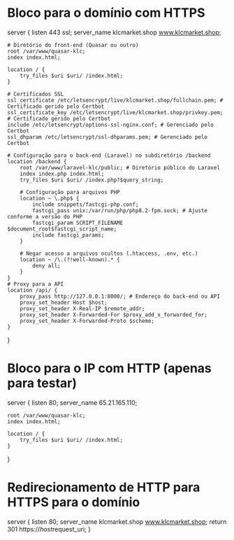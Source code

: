 # Bloco para o domínio com HTTPS
server {
    listen 443 ssl;
    server_name klcmarket.shop www.klcmarket.shop;

    # Diretório do front-end (Quasar ou outro)
    root /var/www/quasar-klc;
    index index.html;

    location / {
        try_files $uri $uri/ /index.html;
    }

    # Certificados SSL
    ssl_certificate /etc/letsencrypt/live/klcmarket.shop/fullchain.pem; # Certificado gerido pelo Certbot
    ssl_certificate_key /etc/letsencrypt/live/klcmarket.shop/privkey.pem; # Certificado gerido pelo Certbot
    include /etc/letsencrypt/options-ssl-nginx.conf; # Gerenciado pelo Certbot
    ssl_dhparam /etc/letsencrypt/ssl-dhparams.pem; # Gerenciado pelo Certbot

    # Configuração para o back-end (Laravel) no subdiretório /backend
    location /backend {
        root /var/www/laravel-klc/public; # Diretório público do Laravel
        index index.php index.html;
        try_files $uri $uri/ /index.php?$query_string;

        # Configuração para arquivos PHP
        location ~ \.php$ {
            include snippets/fastcgi-php.conf;
            fastcgi_pass unix:/var/run/php/php8.2-fpm.sock; # Ajuste conforme a versão do PHP
            fastcgi_param SCRIPT_FILENAME $document_root$fastcgi_script_name;
            include fastcgi_params;
        }

        # Negar acesso a arquivos ocultos (.htaccess, .env, etc.)
        location ~ /\.(?!well-known).* {
            deny all;
        }
    }
    # Proxy para a API
    location /api/ {
        proxy_pass http://127.0.0.1:8000/; # Endereço do back-end ou API
        proxy_set_header Host $host;
        proxy_set_header X-Real-IP $remote_addr;
        proxy_set_header X-Forwarded-For $proxy_add_x_forwarded_for;
        proxy_set_header X-Forwarded-Proto $scheme;
    }
}

# Bloco para o IP com HTTP (apenas para testar)
server {
    listen 80;
    server_name 65.21.165.110;

    root /var/www/quasar-klc;
    index index.html;

    location / {
        try_files $uri $uri/ /index.html;
    }
}

# Redirecionamento de HTTP para HTTPS para o domínio
server {
    listen 80;
    server_name klcmarket.shop www.klcmarket.shop;
    return 301 https://$host$request_uri;
}
